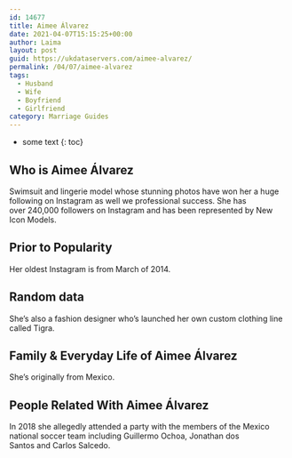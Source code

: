 ```yaml
---
id: 14677
title: Aimee Álvarez
date: 2021-04-07T15:15:25+00:00
author: Laima
layout: post
guid: https://ukdataservers.com/aimee-alvarez/
permalink: /04/07/aimee-alvarez
tags:
  - Husband
  - Wife
  - Boyfriend
  - Girlfriend
category: Marriage Guides
---
```


* some text
{: toc}


## Who is Aimee Álvarez
                  
                  
                  
Swimsuit and lingerie model whose stunning photos have won her a huge following on Instagram as well we professional success. She has over 240,000 followers on Instagram and has been represented by New Icon Models. 
                  
              
            
              
            
                
                
                
## Prior to Popularity
                  
                  
                  
Her oldest Instagram is from March of 2014. 
                  
              
            
              
            
                
                
                
## Random data
                  
                  
                  
She&#8217;s also a fashion designer who&#8217;s launched her own custom clothing line called Tigra. 
                  
              
            
              
            
                
                
                
## Family & Everyday Life of Aimee Álvarez
                  
                  
                  
She&#8217;s originally from Mexico. 
                  
              
            
              
            
                
                
                
## People Related With Aimee Álvarez
                  
                  
                  
In 2018 she allegedly attended a party with the members of the Mexico national soccer team including Guillermo Ochoa, Jonathan dos Santos and Carlos Salcedo. 
                  
              
            
              
            
                
              
            
              
              
            
            
              
            
          
          
          